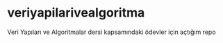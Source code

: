 # veriyapilarivealgoritma
Veri Yapıları ve Algoritmalar dersi kapsamındaki ödevler için açtığım repo
